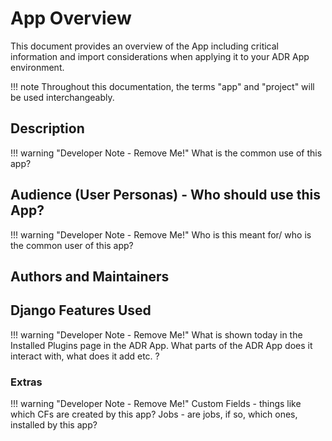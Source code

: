 # App Overview

This document provides an overview of the App including critical information and import considerations when applying it to your ADR App environment.

!!! note
    Throughout this documentation, the terms "app" and "project" will be used interchangeably.

## Description

!!! warning "Developer Note - Remove Me!"
    What is the common use of this app?

## Audience (User Personas) - Who should use this App?

!!! warning "Developer Note - Remove Me!"
    Who is this meant for/ who is the common user of this app?

## Authors and Maintainers

## Django Features Used

!!! warning "Developer Note - Remove Me!"
    What is shown today in the Installed Plugins page in the ADR App. What parts of the ADR App does it interact with, what does it add etc. ?

### Extras

!!! warning "Developer Note - Remove Me!"
    Custom Fields - things like which CFs are created by this app?
    Jobs - are jobs, if so, which ones, installed by this app?
